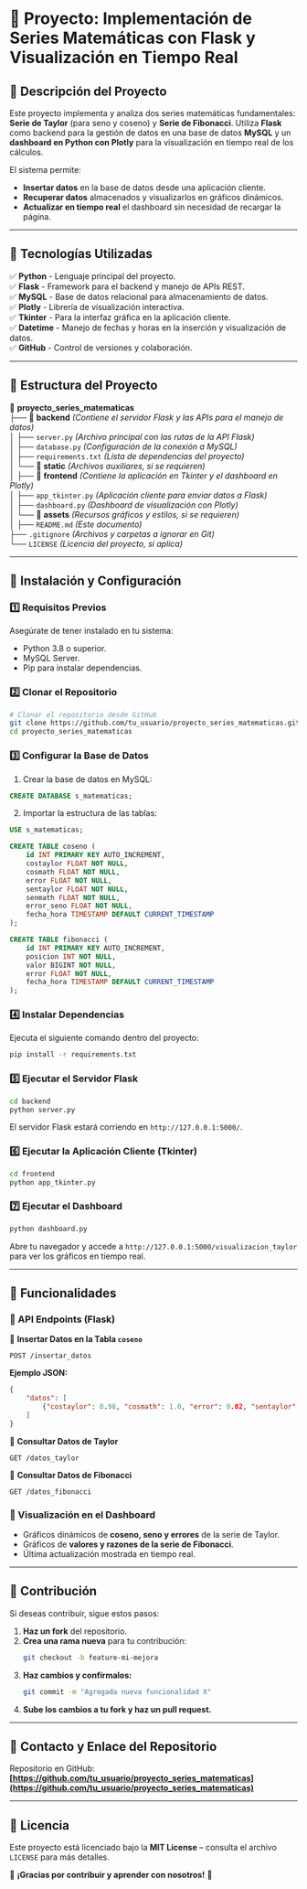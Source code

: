 # **📌 Proyecto: Implementación de Series Matemáticas con Flask y Visualización en Tiempo Real**

## **📖 Descripción del Proyecto**
Este proyecto implementa y analiza dos series matemáticas fundamentales: **Serie de Taylor** (para seno y coseno) y **Serie de Fibonacci**. Utiliza **Flask** como backend para la gestión de datos en una base de datos **MySQL** y un **dashboard en Python con Plotly** para la visualización en tiempo real de los cálculos. 

El sistema permite:
- **Insertar datos** en la base de datos desde una aplicación cliente.
- **Recuperar datos** almacenados y visualizarlos en gráficos dinámicos.
- **Actualizar en tiempo real** el dashboard sin necesidad de recargar la página.

---

## **📌 Tecnologías Utilizadas**
✅ **Python** - Lenguaje principal del proyecto.  
✅ **Flask** - Framework para el backend y manejo de APIs REST.  
✅ **MySQL** - Base de datos relacional para almacenamiento de datos.  
✅ **Plotly** - Librería de visualización interactiva.  
✅ **Tkinter** - Para la interfaz gráfica en la aplicación cliente.  
✅ **Datetime** - Manejo de fechas y horas en la inserción y visualización de datos.  
✅ **GitHub** - Control de versiones y colaboración.  

---

## **📌 Estructura del Proyecto**

📂 **proyecto_series_matematicas**  
 ├── 📂 **backend** *(Contiene el servidor Flask y las APIs para el manejo de datos)*  
 │   ├── `server.py` *(Archivo principal con las rutas de la API Flask)*  
 │   ├── `database.py` *(Configuración de la conexión a MySQL)*  
 │   ├── `requirements.txt` *(Lista de dependencias del proyecto)*  
 │   └── 📂 **static** *(Archivos auxiliares, si se requieren)*  
 │
 ├── 📂 **frontend** *(Contiene la aplicación en Tkinter y el dashboard en Plotly)*  
 │   ├── `app_tkinter.py` *(Aplicación cliente para enviar datos a Flask)*  
 │   ├── `dashboard.py` *(Dashboard de visualización con Plotly)*  
 │   └── 📂 **assets** *(Recursos gráficos y estilos, si se requieren)*  
 │
 ├── `README.md` *(Este documento)*  
 ├── `.gitignore` *(Archivos y carpetas a ignorar en Git)*  
 └── `LICENSE` *(Licencia del proyecto, si aplica)*  

---

## **📌 Instalación y Configuración**

### **1️⃣ Requisitos Previos**
Asegúrate de tener instalado en tu sistema:
- Python 3.8 o superior.
- MySQL Server.
- Pip para instalar dependencias.

### **2️⃣ Clonar el Repositorio**
```bash
# Clonar el repositorio desde GitHub
git clone https://github.com/tu_usuario/proyecto_series_matematicas.git
cd proyecto_series_matematicas
```

### **3️⃣ Configurar la Base de Datos**
1. Crear la base de datos en MySQL:
```sql
CREATE DATABASE s_matematicas;
```
2. Importar la estructura de las tablas:
```sql
USE s_matematicas;

CREATE TABLE coseno (
    id INT PRIMARY KEY AUTO_INCREMENT,
    costaylor FLOAT NOT NULL,
    cosmath FLOAT NOT NULL,
    error FLOAT NOT NULL,
    sentaylor FLOAT NOT NULL,
    senmath FLOAT NOT NULL,
    error_seno FLOAT NOT NULL,
    fecha_hora TIMESTAMP DEFAULT CURRENT_TIMESTAMP
);

CREATE TABLE fibonacci (
    id INT PRIMARY KEY AUTO_INCREMENT,
    posicion INT NOT NULL,
    valor BIGINT NOT NULL,
    error FLOAT NOT NULL,
    fecha_hora TIMESTAMP DEFAULT CURRENT_TIMESTAMP
);
```

### **4️⃣ Instalar Dependencias**
Ejecuta el siguiente comando dentro del proyecto:
```bash
pip install -r requirements.txt
```

### **5️⃣ Ejecutar el Servidor Flask**
```bash
cd backend
python server.py
```
El servidor Flask estará corriendo en `http://127.0.0.1:5000/`.

### **6️⃣ Ejecutar la Aplicación Cliente (Tkinter)**
```bash
cd frontend
python app_tkinter.py
```

### **7️⃣ Ejecutar el Dashboard**
```bash
python dashboard.py
```
Abre tu navegador y accede a `http://127.0.0.1:5000/visualizacion_taylor` para ver los gráficos en tiempo real.

---

## **📌 Funcionalidades**

### **🔹 API Endpoints (Flask)**
📌 **Insertar Datos en la Tabla `coseno`**
```http
POST /insertar_datos
```
**Ejemplo JSON:**
```json
{
    "datos": [
        {"costaylor": 0.98, "cosmath": 1.0, "error": 0.02, "sentaylor": 0.02, "senmath": 0.0, "error_seno": 0.02}
    ]
}
```

📌 **Consultar Datos de Taylor**
```http
GET /datos_taylor
```
📌 **Consultar Datos de Fibonacci**
```http
GET /datos_fibonacci
```

### **🔹 Visualización en el Dashboard**
- Gráficos dinámicos de **coseno, seno y errores** de la serie de Taylor.
- Gráficos de **valores y razones de la serie de Fibonacci**.
- Última actualización mostrada en tiempo real.

---

## **📌 Contribución**
Si deseas contribuir, sigue estos pasos:
1. **Haz un fork** del repositorio.
2. **Crea una rama nueva** para tu contribución:
   ```bash
   git checkout -b feature-mi-mejora
   ```
3. **Haz cambios y confírmalos:**
   ```bash
   git commit -m "Agregada nueva funcionalidad X"
   ```
4. **Sube los cambios a tu fork y haz un pull request.**

---

## **📌 Contacto y Enlace del Repositorio**
Repositorio en GitHub: **[https://github.com/tu_usuario/proyecto_series_matematicas](https://github.com/tu_usuario/proyecto_series_matematicas)**


---

## **📌 Licencia**
Este proyecto está licenciado bajo la **MIT License** – consulta el archivo `LICENSE` para más detalles.

🚀 **¡Gracias por contribuir y aprender con nosotros!** 🚀
